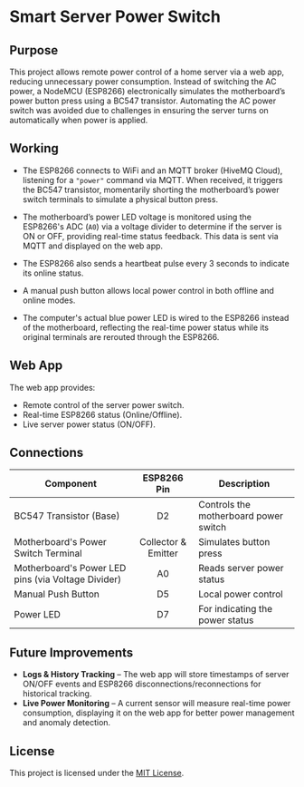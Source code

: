 # Smart Server Power Switch    

## Purpose  
This project allows remote power control of a home server via a web app, reducing unnecessary power consumption. Instead of switching the AC power, a NodeMCU (ESP8266) electronically simulates the motherboard’s power button press using a BC547 transistor. Automating the AC power switch was avoided due to challenges in ensuring the server turns on automatically when power is applied.  

## Working  
- The ESP8266 connects to WiFi and an MQTT broker (HiveMQ Cloud), listening for a `"power"` command via MQTT. When received, it triggers the BC547 transistor, momentarily shorting the motherboard’s power switch terminals to simulate a physical button press.  

- The motherboard’s power LED voltage is monitored using the ESP8266's ADC (`A0`) via a voltage divider to determine if the server is ON or OFF, providing real-time status feedback. This data is sent via MQTT and displayed on the web app. 

- The ESP8266 also sends a heartbeat pulse every 3 seconds to indicate its online status.  

- A manual push button allows local power control in both offline and online modes. 

- The computer's actual blue power LED is wired to the ESP8266 instead of the motherboard, reflecting the real-time power status while its original terminals are rerouted through the ESP8266.   

## Web App  
The web app provides:  
- Remote control of the server power switch.  
- Real-time ESP8266 status (Online/Offline).  
- Live server power status (ON/OFF).  

## Connections  
| Component                                          | ESP8266 Pin         | Description                                   |  
|----------------------------------------------------|:-------------------:|-----------------------------------------------|  
| BC547 Transistor (Base)                            | D2                  | Controls the motherboard power switch         |  
| Motherboard's Power Switch Terminal                | Collector & Emitter | Simulates button press                        |  
| Motherboard's Power LED pins (via Voltage Divider) | A0                  | Reads server power status                     |  
| Manual Push Button                                 | D5                  | Local power control                           |  
| Power LED                                          | D7                  | For indicating the power status               |

## Future Improvements  
- **Logs & History Tracking** – The web app will store timestamps of server ON/OFF events and ESP8266 disconnections/reconnections for historical tracking.  
- **Live Power Monitoring** – A current sensor will measure real-time power consumption, displaying it on the web app for better power management and anomaly detection.  

## License  
This project is licensed under the [MIT License](LICENSE).
